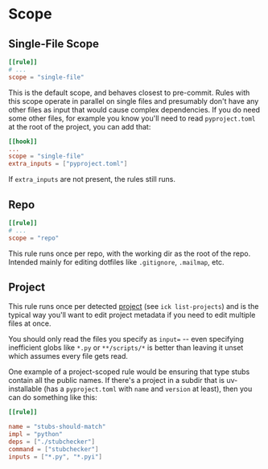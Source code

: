 # Scope

## Single-File Scope

```toml
[[rule]]
# ...
scope = "single-file"
```

This is the default scope, and behaves closest to pre-commit. Rules with this
scope operate in parallel on single files and presumably don't have any other
files as input that would cause complex dependencies.  If you do need some other
files, for example you know you'll need to read `pyproject.toml` at the root of
the project, you can add that:

```toml
[[hook]]
...
scope = "single-file"
extra_inputs = ["pyproject.toml"]
```

If `extra_inputs` are not present, the rules still runs.

## Repo

```toml
[[rule]]
# ...
scope = "repo"
```

This rule runs once per repo, with the working dir as the root of the repo.
Intended mainly for editing dotfiles like `.gitignore`, `.mailmap`, etc.

## Project

This rule runs once per detected [project](project.md) (see `ick list-projects`)
and is the typical way you'll want to edit project metadata if you need to edit
multiple files at once.

You should only read the files you specify as `input=` -- even specifying
inefficient globs like `*.py` or `**/scripts/*` is better than leaving it unset
which assumes every file gets read.

One example of a project-scoped rule would be ensuring that type stubs contain
all the public names.  If there's a project in a subdir that is uv-installable
(has a `pyproject.toml` with `name` and `version` at least), then you can do
something like this:

```toml
[[rule]]

name = "stubs-should-match"
impl = "python"
deps = ["./stubchecker"]
command = ["stubchecker"]
inputs = ["*.py", "*.pyi"]
```
